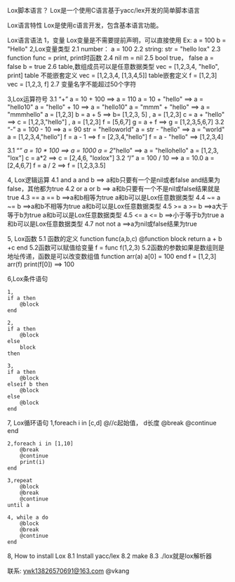 Lox脚本语言？
Lox是一个使用C语言基于yacc/lex开发的简单脚本语言

Lox语言特性
Lox是使用c语言开发，包含基本语言功能。

Lox语言语法
1，变量
Lox变量是不需要提前声明，可以直接使用
Ex:
a = 100
b = "Hello"
2,Lox变量类型
2.1 number：
	a = 100
2.2 string:
	str = "hello lox"
2.3 function
	func = print, print时函数
2.4 nil
	m = nil
2.5 bool
	true， false
	a = false
	b = true
2.6 table,数组成员可以是任意数据类型
	vec = [1,2,3,4, "hello", print]
	table 不能嵌套定义
	vec = [1,2,3,4, [1,3,4,5]]
	table嵌套定义
	f = [1,2,3]
	vec = [1,2,3, f]
2.7 变量名字不能超过50个字符

3,Lox运算符号
3.1 “+”
	a = 10 + 100 ==> a = 110
	a = 10 + "hello" ==> a = "hello10"
	a = "hello" + 10 ==> a = "hello10"
	a = "mmm" + "hello" ==> a = "mmmhello"
	a = [1,2,3]
	b = a + 5 ==> b= [1,2,3, 5] , a = [1,2,3]
	c = a + "hello" ==> c = [1,2,3,"hello"] , a = [1,2,3]
	f = [5,6,7]
	g = a + f ==> g = [1,2,3,5,6,7]
3.2 “-”
	a = 100 - 10 ==> a = 90
	str = "helloworld"
	a = str - "hello" ==> a = "world"
	a = [1,2,3,4,"hello"]
	f = a - 1 ==> f = [2,3,4,"hello"]
	f = a - "hello" ==> [1,2,3,4]
	
3.1 “*”
	a = 10 * 100 ==> a = 1000
	a = 2*"hello" ==> a = "hellohello"
	a = [1,2,3, "lox"]
	c = a*2 ==> c = [2,4,6, "loxlox"]
3.2 “/”
	a = 100 / 10  ==> a = 10.0
	a = [2,4,6,7]
	f = a / 2 ==> f = [1,2,3,3.5]
	
4, Lox逻辑运算
4.1 and
	a and b ==> a和b只要有一个是nil或者false and结果为false，其他都为true
4.2 or
	a or b ==> a和b只要有一个不是nil或false结果就是true
4.3 ==
	a == b ==>a和b相等为true a和b可以是Lox任意数据类型
4.4 ~=
	a ~= b ==>a和b不相等为true a和b可以是Lox任意数据类型
4.5 >=
	a >= b ==>a大于等于b为true a和b可以是Lox任意数据类型
4.5 <=
	a <= b ==>小于等于b为true a和b可以是Lox任意数据类型
4.7 not
	not a ==>a为nil或false结果为true

5, Lox函数
5.1 函数的定义
function func(a,b,c)
	@function block
	return a + b +c
end
5.2函数可以赋值给变量
  f = func
  f(1,2,3)
5.2函数的参数如果是数组则是地址传递，函数是可以改变数组值
	function arr(a)
		a[0] = 100
	end
	f = [1,2,3]
	arr(f)
	print(f[0]) ==> 100
	
6,Lox条件语句
	
	1,
	if a then
		@block
	end
	
	2,
	if a then
		@block
	else
		block
	then
	
	3,
	if a then
		@block
	elseif b then
		@block
	else
		@block
	end

7, Lox循环语句
	1,foreach i in [c,d] @//c起始值， d长度
		@break
		@continue
	end
	
	2,foreach i in [1,10]
		@break
		@continue
		print(i)
	end
	
	3,repeat
		@block
		@break
		@continue
	until a	
	
	4, while a do
		@block
		@break
		@continue
	end
	
8, How to install Lox
 8.1 Install yacc/lex
 8.2 make
 8.3 ./lox就是lox解析器
 
 联系:
 ywk13826570691@163.com @vkang

